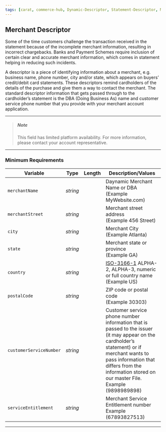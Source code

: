 ```yaml
---
tags: [carat, commerce-hub, Dynamic-Descriptor, Statement-Descriptor, Merchant-Descriptor, Merchant-Details, Soft-Descriptor, Hard-Descriptor]
---
```


## Merchant Descriptor

Some of the time customers challenge the transaction received in the statement because of the incomplete merchant information, resulting in incorrect chargebacks. Banks and Payment Schemes require inclusion of certain clear and accurate merchant information, which comes in statement helping in reducing such incidents.

A descriptor is a piece of identifying information about a merchant, e.g. business name, phone number, city and/or state, which appears on buyers’ credit/debit card statements. These descriptors remind cardholders of the details of the purchase and give them a way to contact the merchant. The standard descriptor information that gets passed through to the cardholder’s statement is the DBA (Doing Business As) name and customer service phone number that you provide with your merchant account application.

---

<!-- theme: warning -->

> ##### Note
>
> This field has limited platform availability. For more information, please contact your account representative.

---

### Minimum Requirements

| Variable | Type | Length | Description/Values |
| -------- | :--: | :------------: | ------------------ |
| `merchantName` | *string* |  | Daynamic Merchant Name or DBA </br>(Example MyWebsite.com) |
| `merchantStreet` | *string* |  | Merchant street address </br>(Example 456 Street)|
| `city` | *string* |  | Merchant City </br>(Example Atlanta)|
| `state` | *string* |  | Merchant state or province </br>(Example GA)|
| `country` | *string* |  | [ISO-3166-1](url) ALPHA-2, ALPHA-3, numeric or full country name </br>(Example US) |
| `postalCode` | *string* |  | ZIP code or postal code </br>(Example 30303)|
| `customerServiceNumber` | *string* | | Customer service phone number information that is passed to the issuer (it may appear on the cardholder’s statement) or if merchant wants to pass information that differs from the information stored on our master File. </br>Example (9898989898) |
| `serviceEntitlement` | *string* | | Merchant Service Entitlement number </br>Example (67893827513) |


---



